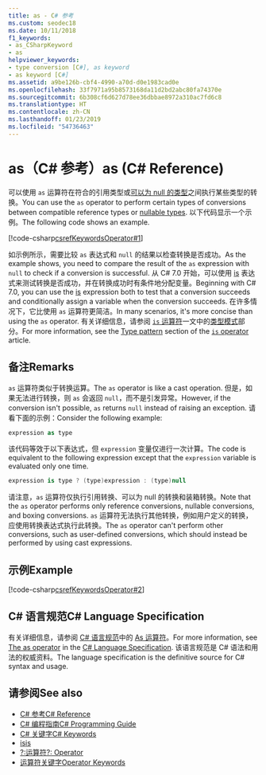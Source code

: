 ```yaml
---
title: as - C# 参考
ms.custom: seodec18
ms.date: 10/11/2018
f1_keywords:
- as_CSharpKeyword
- as
helpviewer_keywords:
- type conversion [C#], as keyword
- as keyword [C#]
ms.assetid: a9be126b-cbf4-4990-a70d-d0e1983cad0e
ms.openlocfilehash: 33f7971a95b8573168da11d2bd2abc80fa74370e
ms.sourcegitcommit: 6b308cf6d627d78ee36dbbae8972a310ac7fd6c8
ms.translationtype: HT
ms.contentlocale: zh-CN
ms.lasthandoff: 01/23/2019
ms.locfileid: "54736463"
---
```

# <a name="as-c-reference"></a><span data-ttu-id="b25be-102">as（C# 参考）</span><span class="sxs-lookup"><span data-stu-id="b25be-102">as (C# Reference)</span></span>
<span data-ttu-id="b25be-103">可以使用 `as` 运算符在符合的引用类型或[可以为 null 的类型](../../../csharp/programming-guide/nullable-types/index.md)之间执行某些类型的转换。</span><span class="sxs-lookup"><span data-stu-id="b25be-103">You can use the `as` operator to perform certain types of conversions between compatible reference types or [nullable types](../../../csharp/programming-guide/nullable-types/index.md).</span></span> <span data-ttu-id="b25be-104">以下代码显示一个示例。</span><span class="sxs-lookup"><span data-stu-id="b25be-104">The following code shows an example.</span></span>  
  
[!code-csharp[csrefKeywordsOperator#1](~/samples/snippets/csharp/VS_Snippets_VBCSharp/csrefKeywordsOperator/CS/csrefKeywordsOperators.cs#1)]

<span data-ttu-id="b25be-105">如示例所示，需要比较 `as` 表达式和 `null` 的结果以检查转换是否成功。</span><span class="sxs-lookup"><span data-stu-id="b25be-105">As the example shows, you need to compare the result of the `as` expression with `null` to check if a conversion is successful.</span></span> <span data-ttu-id="b25be-106">从 C# 7.0 开始，可以使用 [is](is.md) 表达式来测试转换是否成功，并在转换成功时有条件地分配变量。</span><span class="sxs-lookup"><span data-stu-id="b25be-106">Beginning with C# 7.0, you can use the [is](is.md) expression both to test that a conversion succeeds and conditionally assign a variable when the conversion succeeds.</span></span> <span data-ttu-id="b25be-107">在许多情况下，它比使用 `as` 运算符更简洁。</span><span class="sxs-lookup"><span data-stu-id="b25be-107">In many scenarios, it's more concise than using the `as` operator.</span></span> <span data-ttu-id="b25be-108">有关详细信息，请参阅 [`is` 运算符](is.md)一文中的[类型模式](is.md#type)部分。</span><span class="sxs-lookup"><span data-stu-id="b25be-108">For more information, see the [Type pattern](is.md#type) section of the [`is` operator](is.md) article.</span></span>
  
## <a name="remarks"></a><span data-ttu-id="b25be-109">备注</span><span class="sxs-lookup"><span data-stu-id="b25be-109">Remarks</span></span>  
 <span data-ttu-id="b25be-110">`as` 运算符类似于转换运算。</span><span class="sxs-lookup"><span data-stu-id="b25be-110">The `as` operator is like a cast operation.</span></span> <span data-ttu-id="b25be-111">但是，如果无法进行转换，则 `as` 会返回 `null`，而不是引发异常。</span><span class="sxs-lookup"><span data-stu-id="b25be-111">However, if the conversion isn't possible, `as` returns `null` instead of raising an exception.</span></span> <span data-ttu-id="b25be-112">请看下面的示例：</span><span class="sxs-lookup"><span data-stu-id="b25be-112">Consider the following example:</span></span>  
  
```csharp  
expression as type  
```  
  
 <span data-ttu-id="b25be-113">该代码等效于以下表达式，但 `expression` 变量仅进行一次计算。</span><span class="sxs-lookup"><span data-stu-id="b25be-113">The code is equivalent to the following expression except that the `expression` variable is evaluated only one time.</span></span>  
  
```csharp  
expression is type ? (type)expression : (type)null  
```  
  
 <span data-ttu-id="b25be-114">请注意，`as` 运算符仅执行引用转换、可以为 null 的转换和装箱转换。</span><span class="sxs-lookup"><span data-stu-id="b25be-114">Note that the `as` operator performs only reference conversions, nullable conversions, and boxing conversions.</span></span> <span data-ttu-id="b25be-115">`as` 运算符无法执行其他转换，例如用户定义的转换，应使用转换表达式执行此转换。</span><span class="sxs-lookup"><span data-stu-id="b25be-115">The `as` operator can't perform other conversions, such as user-defined conversions, which should instead be performed by using cast expressions.</span></span>  
  
## <a name="example"></a><span data-ttu-id="b25be-116">示例</span><span class="sxs-lookup"><span data-stu-id="b25be-116">Example</span></span>  

[!code-csharp[csrefKeywordsOperator#2](~/samples/snippets/csharp/VS_Snippets_VBCSharp/csrefKeywordsOperator/CS/csrefKeywordsOperators.cs#2)]
  
## <a name="c-language-specification"></a><span data-ttu-id="b25be-117">C# 语言规范</span><span class="sxs-lookup"><span data-stu-id="b25be-117">C# Language Specification</span></span>  

<span data-ttu-id="b25be-118">有关详细信息，请参阅 [C# 语言规范](../language-specification/index.md)中的 [As 运算符](~/_csharplang/spec/expressions.md#the-as-operator)。</span><span class="sxs-lookup"><span data-stu-id="b25be-118">For more information, see [The as operator](~/_csharplang/spec/expressions.md#the-as-operator) in the [C# Language Specification](../language-specification/index.md).</span></span> <span data-ttu-id="b25be-119">该语言规范是 C# 语法和用法的权威资料。</span><span class="sxs-lookup"><span data-stu-id="b25be-119">The language specification is the definitive source for C# syntax and usage.</span></span>
 
## <a name="see-also"></a><span data-ttu-id="b25be-120">请参阅</span><span class="sxs-lookup"><span data-stu-id="b25be-120">See also</span></span>
- [<span data-ttu-id="b25be-121">C# 参考</span><span class="sxs-lookup"><span data-stu-id="b25be-121">C# Reference</span></span>](../../../csharp/language-reference/index.md)
- [<span data-ttu-id="b25be-122">C# 编程指南</span><span class="sxs-lookup"><span data-stu-id="b25be-122">C# Programming Guide</span></span>](../../../csharp/programming-guide/index.md)
- [<span data-ttu-id="b25be-123">C# 关键字</span><span class="sxs-lookup"><span data-stu-id="b25be-123">C# Keywords</span></span>](../../../csharp/language-reference/keywords/index.md)
- [<span data-ttu-id="b25be-124">is</span><span class="sxs-lookup"><span data-stu-id="b25be-124">is</span></span>](../../../csharp/language-reference/keywords/is.md)
- [<span data-ttu-id="b25be-125">?:运算符</span><span class="sxs-lookup"><span data-stu-id="b25be-125">?: Operator</span></span>](../../../csharp/language-reference/operators/conditional-operator.md)
- [<span data-ttu-id="b25be-126">运算符关键字</span><span class="sxs-lookup"><span data-stu-id="b25be-126">Operator Keywords</span></span>](../../../csharp/language-reference/keywords/operator-keywords.md)
